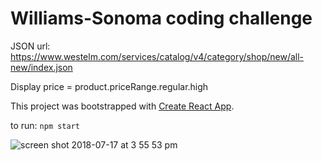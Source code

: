 # Williams-Sonoma coding challenge

JSON url: https://www.westelm.com/services/catalog/v4/category/shop/new/all-new/index.json

Display price = product.priceRange.regular.high


This project was bootstrapped with [Create React App](https://github.com/facebookincubator/create-react-app).

to run: `npm start`


![screen shot 2018-07-17 at 3 55 53 pm](https://user-images.githubusercontent.com/11671559/42849870-f528d028-89d9-11e8-894a-dfbdc28546e9.png)
